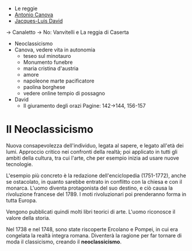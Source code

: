 - Le reggie
- [Antonio Canova](Antonio%20Canova.md)
- [Jacques-Luis David](Jacques-Luis%20David.md)

-> Canaletto
-> No: Vanvitelli e La reggia di Caserta
- Neoclassicismo
- Canova, vedere vita in autonomia
	- teseo sul minotauro
	- Monumento funebre
	- maria cristina d'austria
	- amore
	- napoleone marte pacificatore
	- paolina borghese
	- vedere online tempio di possagno
- David
	- Il giuramento degli orazi
Pagine: 142->144, 156-157
# Il Neoclassicismo
Nuova consapevolezza dell'individuo, legata al sapere, e legato all'età dei lumi.
Approccio critico nei confronti della realtà; poi applicato in tutti gli ambiti della cultura, tra cui l'arte, che per esempio inizia ad usare nuove tecnologie.

L'esempio più concreto è la redazione dell'enciclopedia (1751-1772), anche se ostacolato, in quanto sarebbe entrato in conflitto con la chiesa e con il monarca.
L'uomo diventa protagonista del suo destino, e ciò causa la rivoluzione francese del 1789.
I moti rivoluzionari poi prenderanno forma in tutta Europa.

Vengono pubblicati quindi molti libri teorici di arte.
L'uomo riconosce il valore della storia.

Nel 1738 e nel 1748, sono state riscoperte Ercolano e Pompei, in cui era congelata la realtà integra romana. Diventerà la ragione per far tornare di moda il classicismo, creando il **neoclassicismo**.